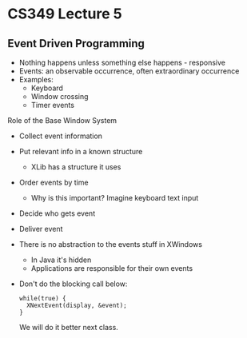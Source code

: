 # CS349 Lecture 5

## Event Driven Programming
* Nothing happens unless something else happens - responsive
* Events: an observable occurrence, often extraordinary occurrence
* Examples:
  - Keyboard
  - Window crossing
  - Timer events

Role of the Base Window System
* Collect event information
* Put relevant info in a known structure
  - XLib has a structure it uses
* Order events by time
  - Why is this important? Imagine keyboard text input
* Decide who gets event
* Deliver event


* There is no abstraction to the events stuff in XWindows
  - In Java it's hidden
  - Applications are responsible for their own events


* Don't do the blocking call below:
  ```
  while(true) {
    XNextEvent(display, &event);
  }
  ```
  We will do it better next class.
